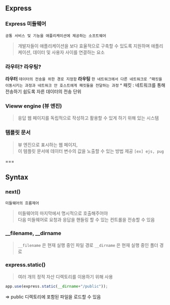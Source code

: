 ## Express

### Express 미들웨어
``` 공통 서비스 및 기능을 애플리케이션에 제공하는 소프트웨어 ```
> 개발자들이 애플리케이션을 보다 효율적으로 구축할 수 있도록 지원하며 애플리케이션, 데이터 및 사용자 사이를 연결하는 요소

### 라우터? 라우팅?
**라우터**
``` 데이터의 전송을 위한 경로 지정함 ```
**라우팅**
```한 네트워크에서 다른 네트워크로 ^패킷을 이동시키는 과정과 네트워크 안 호스트에게 패킷들을 전달하는 과정```
^ 패킷 : 네트워크를 통해 전송하기 쉽도록 자른 데이터의 전송 단위

### Vieww engine (뷰 엔진)
> 응답 웹 페이지를 독립적으로 작성하고 활용할 수 있게 하기 위해 있는 시스템

### 템플릿 문서
> 뷰 엔진으로 표시하는 웹 페이지, <br>
이 템플릿 문서에 데이터 변수의 값을 노출할 수 있는 방법 제공
``` [ex] ejs, pug ```

===
## Syntax

### next()
``` 미들웨어의 흐름제어 ```
> 미들웨어의 마지막에서 명시적으로 호출해주어야 <br>
다음 미들웨어로 요청과 응답을 핸들링 할 수 있는 컨트롤을 전송할 수 있음

### __filename, __dirname
> ```__filename``` 은 현재 실행 중인 파일 경로
  ```__dirname``` 은 현재 실행 중인 폴더 경로

### express.static()
> 여러 개의 정적 자산 디렉토리를 이용하기 위해 사용
``` js
app.use(express.static(__dirname+"/public"));
```
=> public 디렉토리에 포함된 파일을 로드할 수 있음